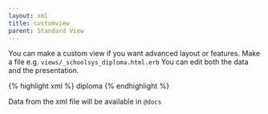 ```yaml
---
layout: xml
title: customview
parent: Standard View
---
```

You can make a custom view if you want advanced layout or features.
Make a file e.g. `views/_schoolsys_diploma.html.erb`
You can edit both the data and the presentation.

{% highlight xml %}
    <table>
        <customview>diploma</customview>
{% endhighlight %}

Data from the xml file will be available in `@docs`